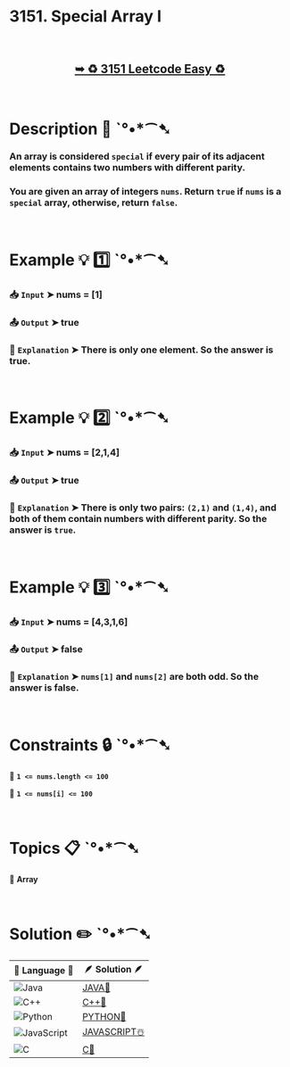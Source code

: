 # 3151. Special Array I

</br>

<h2 align="center"> 

<a href="https://leetcode.com/problems/special-array-i/description/?envType=daily-question&envId=2025-02-01"><strong>➥ ♻️ 3151 Leetcode Easy ♻️ </strong></a>
</h2>

</br>

# Description 📜 ˋ°•*⁀➷

### An array is considered `special` if every pair of its adjacent elements contains two numbers with different parity.

### You are given an array of integers `nums`. Return `true` if `nums` is a `special` array, otherwise, return `false`.

</br>

# Example 💡 1️⃣ ˋ°•*⁀➷

  ### 📥 `Input`  ➤ nums = [1]

  ### 📤 `Output`  ➤ true

  ### 🔦 `Explanation`  ➤ There is only one element. So the answer is true.

</br>

# Example 💡 2️⃣ ˋ°•*⁀➷

  ### 📥 `Input` ➤  nums = [2,1,4]

  ### 📤 `Output`  ➤ true

  ### 🔦 `Explanation` ➤ There is only two pairs: `(2,1)` and `(1,4)`, and both of them contain numbers with different parity. So the answer is `true`.

</br>

# Example 💡 3️⃣ ˋ°•*⁀➷

  ### 📥 `Input` ➤ nums = [4,3,1,6]

  ### 📤 `Output`  ➤ false

  ### 🔦 `Explanation`  ➤ `nums[1]` and `nums[2]` are both odd. So the answer is false.

</br>

# Constraints 🔒 ˋ°•*⁀➷

🔹 **`1 <= nums.length <= 100`** </br>

🔹 **`1 <= nums[i] <= 100`** </br>

</br>

# Topics 📋 ˋ°•*⁀➷

🔸 **Array**  </br>

</br>

# Solution ✏️ ˋ°•*⁀➷

| 📒 Language 📒  | 🪶 Solution 🪶 |
| ------------- | ------------- |
|  ![Java](https://img.shields.io/badge/java-%23ED8B00.svg?style=for-the-badge&logo=openjdk&logoColor=white)  | [JAVA🍁]() |
|  ![C++](https://img.shields.io/badge/c++-%2300599C.svg?style=for-the-badge&logo=c%2B%2B&logoColor=white)  | [C++🎲]()  |
|  ![Python](https://img.shields.io/badge/python-3670A0?style=for-the-badge&logo=python&logoColor=ffdd54)    | [PYTHON🍰]() |
| ![JavaScript](https://img.shields.io/badge/javascript-%23323330.svg?style=for-the-badge&logo=javascript&logoColor=%23F7DF1E)   | [JAVASCRIPT☃️]() |
|   ![C](https://img.shields.io/badge/c-%2300599C.svg?style=for-the-badge&logo=c&logoColor=white)   | [C💖]()  |
